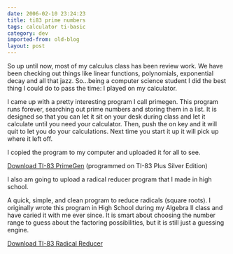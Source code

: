 ```yaml
---
date: 2006-02-10 23:24:23
title: ti83 prime numbers
tags: calculator ti-basic
category: dev
imported-from: old-blog
layout: post
---
```


So up until now, most of my calculus class has been review work.  We have been checking out things like linear functions, polynomials, exponential decay and all that jazz.  So...being a computer science student I did the best thing I could do to pass the time: I played on my calculator.

I came up with a pretty interesting program I call primegen.  This program runs forever, searching out prime numbers and storing them in a list.  It is designed so that you can let it sit on your desk during class and let it calculate until you need your calculator.  Then, push the on key and it will quit to let you do your calculations.  Next time you start it up it will pick up where it left off.

I copied the program to my computer and uploaded it for all to see.

[Download TI-83 PrimeGen](/files/PRIMEGEN.8xp) (programmed on TI-83 Plus Silver Edition)

I also am going to upload a radical reducer program that I made in high school.

A quick, simple, and clean program to reduce radicals (square roots). I originally wrote this program in High School during my Algebra II class and have caried it with me ever since. It is smart about choosing the number range to guess about the factoring possibilities, but it is still just a guessing engine.

[Download TI-83 Radical Reducer](/files/RRED.8xp)
